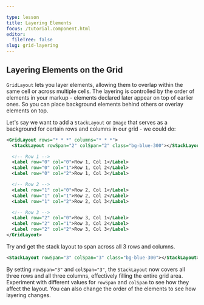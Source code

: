 ```yaml
---

type: lesson  
title: Layering Elements
focus: /tutorial.component.html
editor:
  fileTree: false
slug: grid-layering
---
```


## Layering Elements on the Grid

`GridLayout` lets you layer elements, allowing them to overlap within the same cell or across multiple cells. The layering is controlled by the order of elements in your markup - elements declared later appear on top of earlier ones. So you can place background elements behind others or overlay elements on top.

Let's say we want to add a `StackLayout` or `Image` that serves as a background for certain rows and columns in our grid - we could do:
```xml
<GridLayout rows="* * *" columns="* * *">
  <StackLayout rowSpan="2" colSpan="2" class="bg-blue-300"></StackLayout>

  <!-- Row 1 -->
  <Label row="0" col="0">Row 1, Col 1</Label>
  <Label row="0" col="1">Row 1, Col 2</Label>
  <Label row="0" col="2">Row 1, Col 3</Label>

  <!-- Row 2 -->
  <Label row="1" col="0">Row 2, Col 1</Label>
  <Label row="1" col="1">Row 2, Col 2</Label>
  <Label row="1" col="2">Row 2, Col 3</Label>

  <!-- Row 3 -->
  <Label row="2" col="0">Row 3, Col 1</Label>
  <Label row="2" col="1">Row 3, Col 2</Label>
  <Label row="2" col="2">Row 3, Col 3</Label>
</GridLayout>
```

Try and get the stack layout to span across all 3 rows and columns.
```xml
<StackLayout rowSpan="3" colSpan="3" class="bg-blue-300"></StackLayout>
```

By setting `rowSpan="3"` and `colSpan="3"`, the `StackLayout` now covers all three rows and all three columns, effectively filling the entire grid area.
Experiment with different values for `rowSpan` and `colSpan` to see how they affect the layout. You can also change the order of the elements to see how layering changes.

